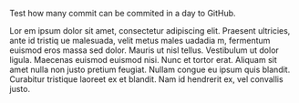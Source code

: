 Test how many commit can be commited in a day to GitHub.


Lor em ipsum  dolor sit amet, consectetur adipiscing elit. Praesent ultricies, ante id tristiq ue malesuada, velit metus  males uadadia m,  fermentum euismod eros massa sed dolor. Mauris ut nisl tellus. Vestibulum ut dolor ligula. Maecenas euismod euismod nisi. Nunc et tortor erat. Aliquam sit amet nulla non justo pretium feugiat. Nullam congue eu ipsum quis blandit. Curabitur tristique laoreet ex et blandit. Nam id hendrerit ex, vel convallis justo.
